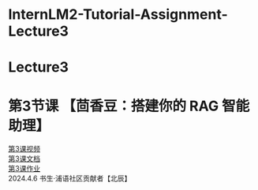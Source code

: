 # InternLM2-Tutorial-Assignment-Lecture3   

# Lecture3    
# 第3节课 【茴香豆：搭建你的 RAG 智能助理】   
[第3课视频](https://www.bilibili.com/video/BV1QA4m1F7t4/)   
[第3课文档](https://github.com/InternLM/Tutorial/blob/camp2/huixiangdou/readme.md)  
[第3课作业](https://github.com/InternLM/Tutorial/blob/camp2/huixiangdou/homework.md)    
2024.4.6  书生·浦语社区贡献者【北辰】  


